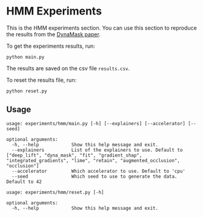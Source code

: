 # HMM Experiments

This is the HMM experiments section. You can use this
section to reproduce the results from the 
[DynaMask paper](https://arxiv.org/pdf/2106.05303.pdf).

To get the experiments results, run:

```shell script
python main.py
```

The results are saved on the csv file ``results.csv``. 

To reset the results file, run:

```shell script
python reset.py
```

## Usage

```
usage: experiments/hmm/main.py [-h] [--explainers] [--accelerator] [--seed]

optional arguments:
  -h, --help            Show this help message and exit.
  --explainers          List of the explainers to use. Default to ["deep_lift", "dyna_mask", "fit", "gradient_shap", "integrated_gradients", "lime", "retain", "augmented_occlusion", "occlusion"]
  --accelerator         Which accelerator to use. Default to 'cpu'
  --seed                Which seed to use to generate the data. Default to 42
```

```
usage: experiments/hmm/reset.py [-h]

optional arguments:
  -h, --help            Show this help message and exit.
```
